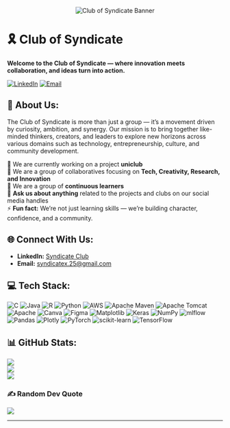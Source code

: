 <p align="center">
  <img src="https://github.com/user-attachments/assets/bdf8903a-fdaa-4d0e-878a-48dcbfcd63e0" alt="Club of Syndicate Banner">
</p>

# 🎗️ Club of Syndicate <br>
**Welcome to the Club of Syndicate — where innovation meets collaboration, and ideas turn into action.**

[![LinkedIn](https://img.shields.io/badge/LinkedIn-%230077B5.svg?logo=linkedin&logoColor=white)](https://linkedin.com/in/https://www.linkedin.com/in/syndicate-club-45b525366/)
[![Email](https://img.shields.io/badge/Email-D14836?logo=gmail&logoColor=white)](mailto:syndicatex.25@gmail.com)

## 💫 About Us:

The Club of Syndicate is more than just a group — it’s a movement driven by curiosity, ambition, and synergy. Our mission is to bring together like-minded thinkers, creators, and leaders to explore new horizons across various domains such as technology, entrepreneurship, culture, and community development.

🔭 We are currently working on a project **uniclub**<br>
👯 We are a group of collaboratives focusing on **Tech, Creativity, Research, and Innovation**<br>
🌱 We are a group of **continuous learners**<br>
💬 **Ask us about anything** related to the projects and clubs on our social media handles<br>
⚡ **Fun fact:** We’re not just learning skills — we’re building character, confidence, and a community.

## 🌐 Connect With Us:

* **LinkedIn:** [Syndicate Club](https://linkedin.com/in/https://www.linkedin.com/in/syndicate-club-45b525366/)
* **Email:** [syndicatex.25@gmail.com](mailto:syndicatex.25@gmail.com)

## 💻 Tech Stack:

![C](https://img.shields.io/badge/c-%2300599C.svg?style=for-the-badge&logo=c&logoColor=white) ![Java](https://img.shields.io/badge/java-%23ED8B00.svg?style=for-the-badge&logo=openjdk&logoColor=white) ![R](https://img.shields.io/badge/r-%23276DC3.svg?style=for-the-badge&logo=r&logoColor=white) ![Python](https://img.shields.io/badge/python-3670A0?style=for-the-badge&logo=python&logoColor=ffdd54) ![AWS](https://img.shields.io/badge/AWS-%23FF9900.svg?style=for-the-badge&logo=amazon-aws&logoColor=white) ![Apache Maven](https://img.shields.io/badge/Apache%20Maven-C71A36?style=for-the-badge&logo=Apache%20Maven&logoColor=white) ![Apache Tomcat](https://img.shields.io/badge/apache%20tomcat-%23F8DC75.svg?style=for-the-badge&logo=apache-tomcat&logoColor=black) ![Apache](https://img.shields.io/badge/apache-%23D42029.svg?style=for-the-badge&logo=apache&logoColor=white) ![Canva](https://img.shields.io/badge/Canva-%2300C4CC.svg?style=for-the-badge&logo=Canva&logoColor=white) ![Figma](https://img.shields.io/badge/figma-%23F24E1E.svg?style=for-the-badge&logo=figma&logoColor=white) ![Matplotlib](https://img.shields.io/badge/Matplotlib-%23ffffff.svg?style=for-the-badge&logo=Matplotlib&logoColor=black) ![Keras](https://img.shields.io/badge/Keras-%23D00000.svg?style=for-the-badge&logo=Keras&logoColor=white) ![NumPy](https://img.shields.io/badge/numpy-%23013243.svg?style=for-the-badge&logo=numpy&logoColor=white) ![mlflow](https://img.shields.io/badge/mlflow-%23d9ead3.svg?style=for-the-badge&logo=numpy&logoColor=blue) ![Pandas](https://img.shields.io/badge/pandas-%23150458.svg?style=for-the-badge&logo=pandas&logoColor=white) ![Plotly](https://img.shields.io/badge/Plotly-%233F4F75.svg?style=for-the-badge&logo=plotly&logoColor=white) ![PyTorch](https://img.shields.io/badge/PyTorch-%23EE4C2C.svg?style=for-the-badge&logo=PyTorch&logoColor=white) ![scikit-learn](https://img.shields.io/badge/scikit--learn-%23F7931E.svg?style=for-the-badge&logo=scikit-learn&logoColor=white) ![TensorFlow](https://img.shields.io/badge/TensorFlow-%23FF6F00.svg?style=for-the-badge&logo=TensorFlow&logoColor=white)

## 📊 GitHub Stats:

![](https://github-readme-stats.vercel.app/api?username=ClubxSyndicate&theme=dark&hide_border=false&include_all_commits=false&count_private=false)<br/>
![](https://nirzak-streak-stats.vercel.app/?user=ClubxSyndicate&theme=dark&hide_border=false)<br/>
![](https://github-readme-stats.vercel.app/api/top-langs/?username=ClubxSyndicate&theme=dark&hide_border=false&include_all_commits=false&count_private=false&layout=compact)

### ✍️ Random Dev Quote

![](https://quotes-github-readme.vercel.app/api?type=horizontal&theme=radical)

---
